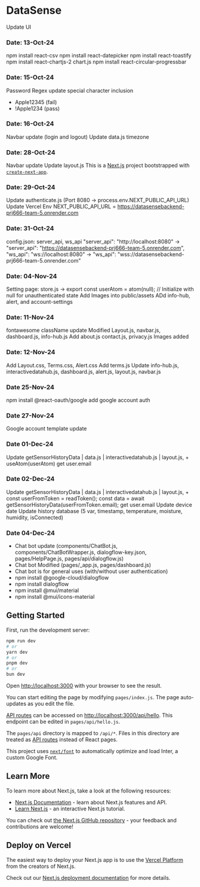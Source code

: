 # DataSense

Update UI
### Date: 13-Oct-24
npm install react-csv
npm install react-datepicker
npm install react-toastify
npm install react-chartjs-2 chart.js
npm install react-circular-progressbar

### Date: 15-Oct-24
Password Regex update special character inclusion
- Apple12345 (fail)
- !Apple1234 (pass)

### Date: 16-Oct-24
Navbar update (login and logout)
Update data.js timezone

### Date: 28-Oct-24
Navbar update
Update layout.js
This is a [Next.js](https://nextjs.org/) project bootstrapped with [`create-next-app`](https://github.com/vercel/next.js/tree/canary/packages/create-next-app).

### Date: 29-Oct-24
Update authenticate.js (Port 8080 -> process.env.NEXT_PUBLIC_API_URL)
Update Vercel Env NEXT_PUBLIC_API_URL = https://datasensebackend-prj666-team-5.onrender.com

### Date: 31-Oct-24
config.json: server_api, ws_api
  "server_api": "http://localhost:8080" ->  "server_api": "https://datasensebackend-prj666-team-5.onrender.com",
  "ws_api": "ws://localhost:8080" ->   "ws_api": "wss://datasensebackend-prj666-team-5.onrender.com"

### Date: 04-Nov-24
Setting page: store.js -> export const userAtom = atom(null); // Initialize with null for unauthenticated state
Add Images into public/assets
ADd info-hub, alert, and account-settings

### Date: 11-Nov-24
fontawesome className update
Modified Layout.js, navbar.js, dashboard.js, info-hub.js
Add about.js contact.js, privacy.js
Images added

### Date: 12-Nov-24
Add Layout.css, Terms.css, Alert.css
Add terms.js
Update info-hub.js, interactivedatahub.js, dashboard.js, alert.js, layout.js, navbar.js

### Date 25-Nov-24
npm install @react-oauth/google
add google account auth

### Date 27-Nov-24
Google account template update

### Date 01-Dec-24
Update getSensorHistoryData | data.js | interactivedatahub.js | layout.js, + useAtom(userAtom) get user.email

### Date 02-Dec-24
Update getSensorHistoryData | data.js | interactivedatahub.js | layout.js, + const userFromToken = readToken(); const data = await getSensorHistoryData(userFromToken.email); get user.email
Update device date
Update history database (5 var, timestamp, temperature, moisture, humidity, isConnected)

### Date 04-Dec-24
- Chat bot update (components/ChatBot.js, components/ChatBotWrapper.js, dialogflow-key.json, pages/HelpPage.js, pages/api/dialogflow.js)
- Chat bot Modified (pages/_app.js, pages/dashboard.js)
- Chat bot is for general uses (with/without user authentication)
- npm install @google-cloud/dialogflow
- npm install dialogflow
- npm install @mui/material
- npm install @mui/icons-material

## Getting Started

First, run the development server:

```bash
npm run dev
# or
yarn dev
# or
pnpm dev
# or
bun dev
```

Open [http://localhost:3000](http://localhost:3000) with your browser to see the result.

You can start editing the page by modifying `pages/index.js`. The page auto-updates as you edit the file.

[API routes](https://nextjs.org/docs/api-routes/introduction) can be accessed on [http://localhost:3000/api/hello](http://localhost:3000/api/hello). This endpoint can be edited in `pages/api/hello.js`.

The `pages/api` directory is mapped to `/api/*`. Files in this directory are treated as [API routes](https://nextjs.org/docs/api-routes/introduction) instead of React pages.

This project uses [`next/font`](https://nextjs.org/docs/basic-features/font-optimization) to automatically optimize and load Inter, a custom Google Font.

## Learn More

To learn more about Next.js, take a look at the following resources:

- [Next.js Documentation](https://nextjs.org/docs) - learn about Next.js features and API.
- [Learn Next.js](https://nextjs.org/learn) - an interactive Next.js tutorial.

You can check out [the Next.js GitHub repository](https://github.com/vercel/next.js/) - your feedback and contributions are welcome!

## Deploy on Vercel

The easiest way to deploy your Next.js app is to use the [Vercel Platform](https://vercel.com/new?utm_medium=default-template&filter=next.js&utm_source=create-next-app&utm_campaign=create-next-app-readme) from the creators of Next.js.

Check out our [Next.js deployment documentation](https://nextjs.org/docs/deployment) for more details.
